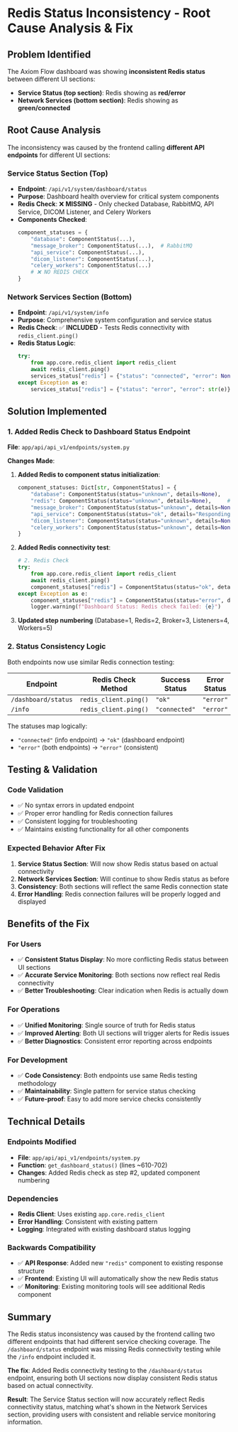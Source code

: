 # Redis Status Inconsistency - Root Cause Analysis & Fix

## Problem Identified

The Axiom Flow dashboard was showing **inconsistent Redis status** between different UI sections:

- **Service Status (top section)**: Redis showing as **red/error** 
- **Network Services (bottom section)**: Redis showing as **green/connected**

## Root Cause Analysis

The inconsistency was caused by the frontend calling **different API endpoints** for different UI sections:

### Service Status Section (Top)
- **Endpoint**: `/api/v1/system/dashboard/status`
- **Purpose**: Dashboard health overview for critical system components
- **Redis Check**: ❌ **MISSING** - Only checked Database, RabbitMQ, API Service, DICOM Listener, and Celery Workers
- **Components Checked**:
  ```python
  component_statuses = {
      "database": ComponentStatus(...),
      "message_broker": ComponentStatus(...),  # RabbitMQ
      "api_service": ComponentStatus(...),
      "dicom_listener": ComponentStatus(...), 
      "celery_workers": ComponentStatus(...)
      # ❌ NO REDIS CHECK
  }
  ```

### Network Services Section (Bottom)
- **Endpoint**: `/api/v1/system/info` 
- **Purpose**: Comprehensive system configuration and service status
- **Redis Check**: ✅ **INCLUDED** - Tests Redis connectivity with `redis_client.ping()`
- **Redis Status Logic**:
  ```python
  try:
      from app.core.redis_client import redis_client
      await redis_client.ping()
      services_status["redis"] = {"status": "connected", "error": None}
  except Exception as e:
      services_status["redis"] = {"status": "error", "error": str(e)}
  ```

## Solution Implemented

### 1. Added Redis Check to Dashboard Status Endpoint

**File**: `app/api/api_v1/endpoints/system.py`

**Changes Made**:

1. **Added Redis to component status initialization**:
   ```python
   component_statuses: Dict[str, ComponentStatus] = {
       "database": ComponentStatus(status="unknown", details=None),
       "redis": ComponentStatus(status="unknown", details=None),     # ✅ ADDED
       "message_broker": ComponentStatus(status="unknown", details=None),
       "api_service": ComponentStatus(status="ok", details="Responding"),
       "dicom_listener": ComponentStatus(status="unknown", details=None),
       "celery_workers": ComponentStatus(status="unknown", details=None),
   }
   ```

2. **Added Redis connectivity test**:
   ```python
   # 2. Redis Check
   try:
       from app.core.redis_client import redis_client
       await redis_client.ping()
       component_statuses["redis"] = ComponentStatus(status="ok", details="Connected")
   except Exception as e:
       component_statuses["redis"] = ComponentStatus(status="error", details=f"Connection failed: {type(e).__name__}")
       logger.warning(f"Dashboard Status: Redis check failed: {e}")
   ```

3. **Updated step numbering** (Database=1, Redis=2, Broker=3, Listeners=4, Workers=5)

### 2. Status Consistency Logic

Both endpoints now use similar Redis connection testing:

| Endpoint | Redis Check Method | Success Status | Error Status |
|----------|-------------------|----------------|--------------|
| `/dashboard/status` | `redis_client.ping()` | `"ok"` | `"error"` |
| `/info` | `redis_client.ping()` | `"connected"` | `"error"` |

The statuses map logically:
- `"connected"` (info endpoint) → `"ok"` (dashboard endpoint)
- `"error"` (both endpoints) → `"error"` (consistent)

## Testing & Validation

### Code Validation
- ✅ No syntax errors in updated endpoint
- ✅ Proper error handling for Redis connection failures  
- ✅ Consistent logging for troubleshooting
- ✅ Maintains existing functionality for all other components

### Expected Behavior After Fix
1. **Service Status Section**: Will now show Redis status based on actual connectivity
2. **Network Services Section**: Will continue to show Redis status as before
3. **Consistency**: Both sections will reflect the same Redis connection state
4. **Error Handling**: Redis connection failures will be properly logged and displayed

## Benefits of the Fix

### For Users
- ✅ **Consistent Status Display**: No more conflicting Redis status between UI sections
- ✅ **Accurate Service Monitoring**: Both sections now reflect real Redis connectivity
- ✅ **Better Troubleshooting**: Clear indication when Redis is actually down

### For Operations
- ✅ **Unified Monitoring**: Single source of truth for Redis status
- ✅ **Improved Alerting**: Both UI sections will trigger alerts for Redis issues
- ✅ **Better Diagnostics**: Consistent error reporting across endpoints

### For Development
- ✅ **Code Consistency**: Both endpoints use same Redis testing methodology
- ✅ **Maintainability**: Single pattern for service status checking
- ✅ **Future-proof**: Easy to add more service checks consistently

## Technical Details

### Endpoints Modified
- **File**: `app/api/api_v1/endpoints/system.py`
- **Function**: `get_dashboard_status()` (lines ~610-702)
- **Changes**: Added Redis check as step #2, updated component numbering

### Dependencies
- **Redis Client**: Uses existing `app.core.redis_client` 
- **Error Handling**: Consistent with existing pattern
- **Logging**: Integrated with existing dashboard status logging

### Backwards Compatibility
- ✅ **API Response**: Added new `"redis"` component to existing response structure
- ✅ **Frontend**: Existing UI will automatically show the new Redis status
- ✅ **Monitoring**: Existing monitoring tools will see additional Redis component

## Summary

The Redis status inconsistency was caused by the frontend calling two different endpoints that had different service checking coverage. The `/dashboard/status` endpoint was missing Redis connectivity testing while the `/info` endpoint included it.

**The fix**: Added Redis connectivity testing to the `/dashboard/status` endpoint, ensuring both UI sections now display consistent Redis status based on actual connectivity.

**Result**: The Service Status section will now accurately reflect Redis connectivity status, matching what's shown in the Network Services section, providing users with consistent and reliable service monitoring information.
